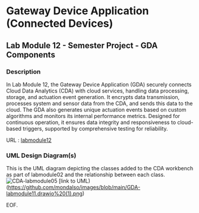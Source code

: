 # Gateway Device Application (Connected Devices)

## Lab Module 12 - Semester Project - GDA Components

### Description
In Lab Module 12, the Gateway Device Application (GDA) securely connects Cloud Data Analytics (CDA) with cloud services, handling data processing, storage, and actuation event generation. It encrypts data transmission, processes system and sensor data from the CDA, and sends this data to the cloud. The GDA also generates unique actuation events based on custom algorithms and monitors its internal performance metrics. Designed for continuous operation, it ensures data integrity and responsiveness to cloud-based triggers, supported by comprehensive testing for reliability.

URL : [labmodule12](https://github.com/mondalso/piot-python-components/tree/labmodule12)

### UML Design Diagram(s)

This is the UML diagram depicting the classes added to the CDA workbench as part of labmodule02 and the relationship between each class.
![CDA-labmodule05]((https://github.com/mondalso/images/blob/main/GDA-labmodule11.drawio%20(1).png))
[link to UML)(https://github.com/mondalso/images/blob/main/GDA-labmodule11.drawio%20(1).png)


EOF.
